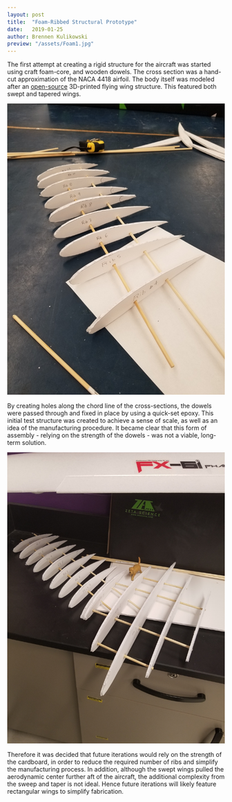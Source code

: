 ```yaml
---
layout: post
title:  "Foam-Ribbed Structural Prototype"
date:   2019-01-25
author: Brennen Kulikowski
preview: "/assets/Foam1.jpg"
---
```


The first attempt at creating a rigid structure for the aircraft was started using craft foam-core, and wooden dowels.
The cross section was a hand-cut approximation of the NACA 4418 airfoil. The body itself was modeled after an
[open-source](https://www.circuitgrove.com/products/openrc-swift-freeopen) 3D-printed flying wing structure. This featured
both swept and tapered wings.

![Foamcore Wing](/assets/Foam1.jpg)

By creating holes along the chord line of the cross-sections, the dowels were passed through and fixed in place by using
a quick-set epoxy. This initial test structure was created to achieve a sense of scale, as well as an idea of the manufacturing procedure.
It became clear that this form of assembly - relying on the strength of the dowels - was not a viable, long-term solution.

![Foamcore Fuselage and Wing](/assets/Foam3.jpg)

Therefore it was decided that future iterations would rely on the strength of the cardboard, in order to reduce the required
number of ribs and simplify the manufacturing process. In addition, although the swept wings pulled the aerodynamic center further
aft of the aircraft, the additional complexity from the sweep and taper is not ideal. Hence future iterations will likely feature
rectangular wings to simplify fabrication.
